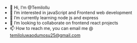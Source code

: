 - 👋 Hi, I’m @Temilollu
- 👀 I’m interested in javaScript and Frontend web development
- 🌱 I’m currently learning node js and express
- 💞️ I’m looking to collaborate on frontend react projects
- 📫 How to reach me, you can email me @ temiloluwaodumosu25@gmail.com

<!---
Temilollu/Temilollu is a ✨ special ✨ repository because its `README.md` (this file) appears on your GitHub profile.
You can click the Preview link to take a look at your changes.
--->
